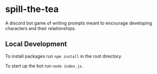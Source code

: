 # spill-the-tea
A discord bot game of writing prompts meant to encourage developing characters and their relationships.


## Local Development

To install packages run `npm install` in the root directory. 

To start up the bot run `node index.js`.

